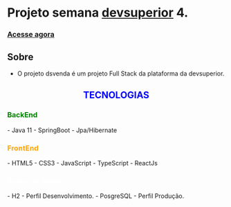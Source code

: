 # Projeto semana <a href="https://devsuperior.com.br/">devsuperior</a> 4.

<h3><a href="https://dsvendas-aleff.netlify.app/">Acesse agora</a></h3>




## Sobre

- O projeto dsvenda é um projeto Full Stack da plataforma da devsuperior.

<h2 style="color: Blue" align="center">TECNOLOGIAS</h2>

<h3 style="color: Green" >BackEnd</h3>
- Java 11
- SpringBoot
- Jpa/Hibernate

<h3 style="color: Orange">FrontEnd</h3>
- HTML5
- CSS3
- JavaScript
- TypeScript
- ReactJs

<h3 style="color: White">Banco de dados</h3>
- H2 - Perfil Desenvolvimento.
- PosgreSQL - Perfil Produção.


